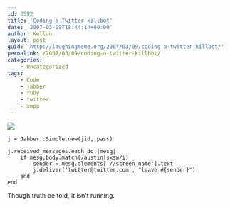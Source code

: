 ```yaml
---
id: 3592
title: 'Coding a Twitter killbot'
date: '2007-03-09T18:44:14+00:00'
author: Kellan
layout: post
guid: 'http://laughingmeme.org/2007/03/09/coding-a-twitter-killbot/'
permalink: /2007/03/09/coding-a-twitter-killbot/
categories:
    - Uncategorized
tags:
    - Code
    - jabber
    - ruby
    - twitter
    - xmpp
---
```


[![](http://laughingmeme.org/img/killbot.png)](http://twitter.com/kellan/statuses/6098611)

```
j = Jabber::Simple.new(jid, pass)

j.received_messages.each do |mesg|
    if mesg.body.match(/austin|sxsw/i)
        sender = mesg.elements['//screen_name'].text
        j.deliver('twitter@twitter.com', "leave #{sender}")
    end
end

```

Though truth be told, it isn’t running.